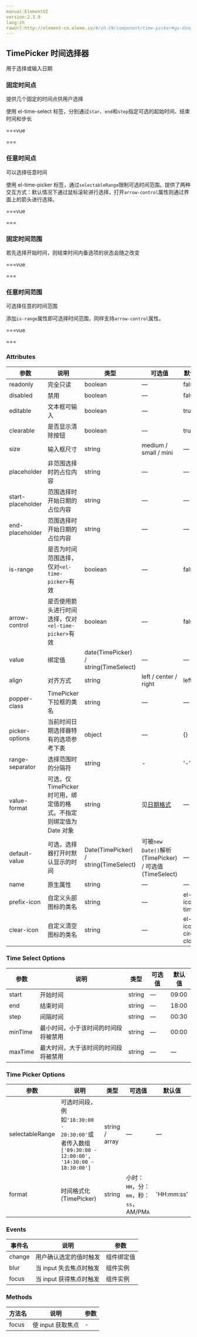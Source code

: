 ```yaml
---
manual:ElementUI
version:2.3.9
lang:zh
rawUrl:http://element-cn.eleme.io/#/zh-CN/component/time-picker#gu-ding-shi-jian-dian
---
```



## TimePicker 时间选择器<a name="timepicker-shi-jian-xuan-ze-qi"></a>


用于选择或输入日期


### 固定时间点<a name="gu-ding-shi-jian-dian"></a>


提供几个固定的时间点供用户选择



使用 el-time-select 标签，分别通过`star`、`end`和`step`指定可选的起始时间、结束时间和步长


===vue
<template>
<el-time-select
  v-model="value1"
  :picker-options="{
    start: '08:30',
    step: '00:15',
    end: '18:30'
  }"
  placeholder="选择时间">
</el-time-select>
</template>


<script>
module.exports =  {
    data() {
      return {
        value1: ''
      };
    }
  }
</script>


===




### 任意时间点<a name="ren-yi-shi-jian-dian"></a>


可以选择任意时间



使用 el-time-picker 标签，通过`selectableRange`限制可选时间范围。提供了两种交互方式：默认情况下通过鼠标滚轮进行选择，打开`arrow-control`属性则通过界面上的箭头进行选择。


===vue
<template>
  <el-time-picker
    v-model="value2"
    :picker-options="{
      selectableRange: '18:30:00 - 20:30:00'
    }"
    placeholder="任意时间点">
  </el-time-picker>
  <el-time-picker
    arrow-control
    v-model="value3"
    :picker-options="{
      selectableRange: '18:30:00 - 20:30:00'
    }"
    placeholder="任意时间点">
  </el-time-picker>
</template>

<script>
module.exports =  {
    data() {
      return {
        value2: new Date(2016, 9, 10, 18, 40),
        value3: new Date(2016, 9, 10, 18, 40)
      };
    }
  }
</script>


===




### 固定时间范围<a name="gu-ding-shi-jian-fan-wei"></a>


若先选择开始时间，则结束时间内备选项的状态会随之改变

===vue
<template>
  <el-time-select
    placeholder="起始时间"
    v-model="startTime"
    :picker-options="{
      start: '08:30',
      step: '00:15',
      end: '18:30'
    }">
  </el-time-select>
  <el-time-select
    placeholder="结束时间"
    v-model="endTime"
    :picker-options="{
      start: '08:30',
      step: '00:15',
      end: '18:30',
      minTime: startTime
    }">
  </el-time-select>
</template>

<script>
module.exports =  {
    data() {
      return {
        startTime: '',
        endTime: ''
      };
    }
  }
</script>


===




### 任意时间范围<a name="ren-yi-shi-jian-fan-wei"></a>


可选择任意的时间范围



添加`is-range`属性即可选择时间范围，同样支持`arrow-control`属性。


===vue
<template>
  <el-time-picker
    is-range
    v-model="value4"
    range-separator="至"
    start-placeholder="开始时间"
    end-placeholder="结束时间"
    placeholder="选择时间范围">
  </el-time-picker>
  <el-time-picker
    is-range
    arrow-control
    v-model="value5"
    range-separator="至"
    start-placeholder="开始时间"
    end-placeholder="结束时间"
    placeholder="选择时间范围">
  </el-time-picker>
</template>

<script>
module.exports =  {
    data() {
      return {
        value4: [new Date(2016, 9, 10, 8, 40), new Date(2016, 9, 10, 9, 40)],
        value5: [new Date(2016, 9, 10, 8, 40), new Date(2016, 9, 10, 9, 40)]
      };
    }
  }
</script>


===




### Attributes<a name="attributes"></a>
参数 | 说明 | 类型 | 可选值 | 默认值 
 ---  |  ---  |  ---  |  ---  |  ---  | 
readonly | 完全只读 | boolean | — | false 
disabled | 禁用 | boolean | — | false 
editable | 文本框可输入 | boolean | — | true 
clearable | 是否显示清除按钮 | boolean | — | true 
size | 输入框尺寸 | string | medium / small / mini | — 
placeholder | 非范围选择时的占位内容 | string | — | — 
start-placeholder | 范围选择时开始日期的占位内容 | string | — | — 
end-placeholder | 范围选择时开始日期的占位内容 | string | — | — 
is-range | 是否为时间范围选择，仅对`<el-time-picker>`有效 | boolean | — | false 
arrow-control | 是否使用箭头进行时间选择，仅对`<el-time-picker>`有效 | boolean | — | false 
value | 绑定值 | date(TimePicker) / string(TimeSelect) | — | — 
align | 对齐方式 | string | left / center / right | left 
popper-class | TimePicker 下拉框的类名 | string | — | — 
picker-options | 当前时间日期选择器特有的选项参考下表 | object | — | {} 
range-separator | 选择范围时的分隔符 | string | - | &#39;-&#39; 
value-format | 可选，仅TimePicker时可用，绑定值的格式。不指定则绑定值为 Date 对象 | string | 见[日期格式](%1498 "") | — 
default-value | 可选，选择器打开时默认显示的时间 | Date(TimePicker) / string(TimeSelect) | 可被`new Date()`解析(TimePicker) / 可选值(TimeSelect) | — 
name | 原生属性 | string | — | — 
prefix-icon | 自定义头部图标的类名 | string | — | el-icon-time 
clear-icon | 自定义清空图标的类名 | string | — | el-icon-circle-close 


### Time Select Options<a name="time-select-options"></a>
参数 | 说明 | 类型 | 可选值 | 默认值 
 ---  |  ---  |  ---  |  ---  |  ---  | 
start | 开始时间 | string | — | 09:00 
end | 结束时间 | string | — | 18:00 
step | 间隔时间 | string | — | 00:30 
minTime | 最小时间，小于该时间的时间段将被禁用 | string | — | 00:00 
maxTime | 最大时间，大于该时间的时间段将被禁用 | string | — | — 


### Time Picker Options<a name="time-picker-options"></a>
参数 | 说明 | 类型 | 可选值 | 默认值 
 ---  |  ---  |  ---  |  ---  |  ---  | 
selectableRange | 可选时间段，例如`'18:30:00 - 20:30:00'`或者传入数组`['09:30:00 - 12:00:00', '14:30:00 - 18:30:00']` | string / array | — | — 
format | 时间格式化(TimePicker) | string | 小时：`HH`，分：`mm`，秒：`ss`，AM/PM`A` | &#39;HH:mm:ss&#39; 


### Events<a name="events"></a>
事件名 | 说明 | 参数 
 ---  |  ---  |  ---  | 
change | 用户确认选定的值时触发 | 组件绑定值 
blur | 当 input 失去焦点时触发 | 组件实例 
focus | 当 input 获得焦点时触发 | 组件实例 


### Methods<a name="methods"></a>
方法名 | 说明 | 参数 
 ---  |  ---  |  ---  | 
focus | 使 input 获取焦点 | - 

